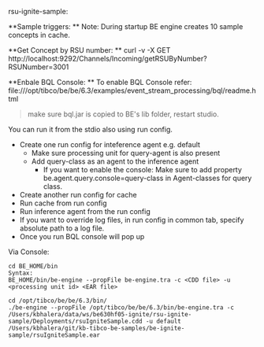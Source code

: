 
rsu-ignite-sample: 

**Sample triggers: **
Note: During startup BE engine creates 10 sample concepts in cache. 

**Get Concept by RSU number: **
curl -v -X GET http://localhost:9292/Channels/Incoming/getRSUByNumber?RSUNumber=3001



**Enbale BQL Console: **
To enable BQL Console refer: 
file:///opt/tibco/be/be/6.3/examples/event_stream_processing/bql/readme.html
> make sure bql.jar is copied to BE's lib folder, restart studio.

You can run it from the stdio also using run config.
- Create one run config for inteference agent e.g. default
    - Make sure processing unit for query-agent is also present
    - Add query-class as an agent to the inference agent 
        - If you want to enable the console: Make sure to add property be.agent.query.console=query-class in Agent-classes for query class. 
- Create another run config for cache
- Run cache from run config
- Run inference agent from the run config
- If you want to override log files, in run config in common tab, specify absolute path to a log file. 
- Once you run BQL console will pop up

Via Console: 
```console
cd BE_HOME/bin
Syntax: 
BE_HOME/bin/be-engine --propFile be-engine.tra -c <CDD file> -u <processing unit id> <EAR file>
```

```console
cd /opt/tibco/be/be/6.3/bin/
./be-engine --propFile /opt/tibco/be/be/6.3/bin/be-engine.tra -c /Users/kbhalera/data/ws/be630hf05-ignite/rsu-ignite-sample/Deployments/rsuIgniteSample.cdd -u default /Users/kbhalera/git/kb-tibco-be-samples/be-ignite-sample/rsuIgniteSample.ear
```

